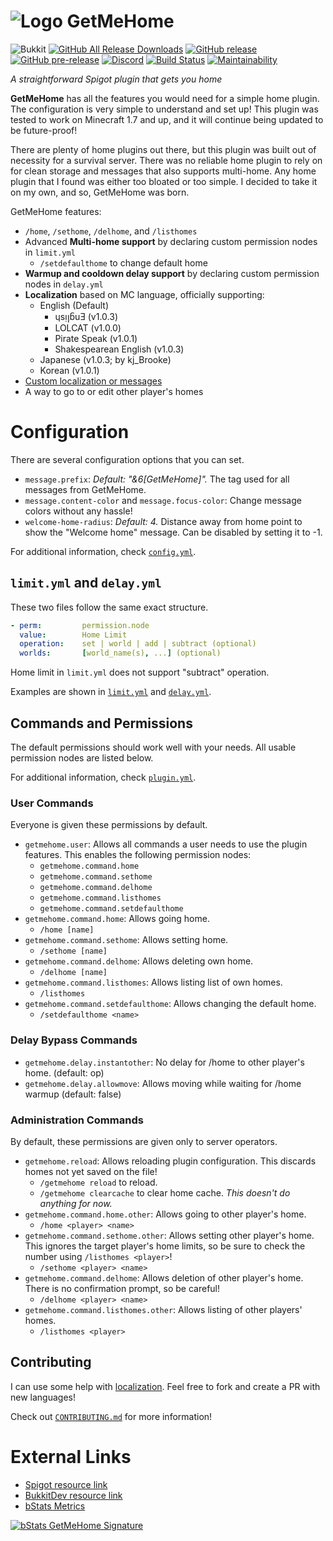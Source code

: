 # ![Logo](https://www.spigotmc.org/data/resource_icons/66/66257.jpg) GetMeHome
![Bukkit](https://img.shields.io/badge/bukkit-1.7%20--%201.14-brightgreen.svg)
[![GitHub All Release Downloads](https://img.shields.io/github/downloads/SimonOrJ/GetMeHome/total.svg?label=github%20downloads)](https://github.com/SimonOrJ/GetMeHome/releases)
[![GitHub release](https://img.shields.io/github/release/SimonOrJ/GetMeHome.svg)](https://github.com/SimonOrJ/GetMeHome/releases/latest)
[![GitHub pre-release](https://img.shields.io/github/release-pre/SimonOrJ/GetMeHome.svg?label=pre-release)](https://github.com/SimonOrJ/GetMeHome/releases)
[![Discord](https://img.shields.io/discord/575193581363527690.svg?color=7289DA&logo=discord&logoColor=fff)](https://discord.gg/w2QsH9G)
[![Build Status](https://travis-ci.org/SimonOrJ/GetMeHome.svg?branch=master)](https://travis-ci.org/SimonOrJ/GetMeHome)
[![Maintainability](https://api.codeclimate.com/v1/badges/e45a154be37e3eac2375/maintainability)](https://codeclimate.com/github/SimonOrJ/GetMeHome/maintainability)

*A straightforward Spigot plugin that gets you home*

**GetMeHome** has all the features you would need for a simple home plugin.
The configuration is very simple to understand and set up!  This plugin was
tested to work on Minecraft 1.7 and up, and it will continue being updated to
be future-proof!

There are plenty of home plugins out there, but this plugin was built out of
necessity for a survival server. There was no reliable home plugin to rely on
for clean storage and messages that also supports multi-home. Any home plugin
that I found was either too bloated or too simple. I decided to take it on my
own, and so, GetMeHome was born.

GetMeHome features:

* `/home`, `/sethome`, `/delhome`, and `/listhomes`
* Advanced **Multi-home support** by declaring custom permission nodes in
  `limit.yml`
  * `/setdefaulthome` to change default home
* **Warmup and cooldown delay support** by declaring custom permission nodes in
  `delay.yml`
* **Localization** based on MC language, officially supporting:
  * English (Default)
    * ɥsᴉꞁᵷuƎ (v1.0.3)
    * LOLCAT (v1.0.0)
    * Pirate Speak (v1.0.1)
    * Shakespearean English (v1.0.3)
  * Japanese (v1.0.3; by kj_Brooke)
  * Korean (v1.0.1)
* [Custom localization or messages](https://github.com/SimonOrJ/GetMeHome/wiki/Custom-Messages)
* A way to go to or edit other player's homes

# Configuration

There are several configuration options that you can set.

* `message.prefix`: *Default: "&6[GetMeHome]".* The tag used for all messages
  from GetMeHome.
* `message.content-color` and `message.focus-color`: Change message colors
  without any hassle!
* `welcome-home-radius`: *Default: 4.* Distance away from home point to show
  the "Welcome home" message. Can be disabled by setting it to -1.

For additional information, check [`config.yml`](src/main/resources/config.yml).

## `limit.yml` and `delay.yml`

These two files follow the same exact structure.

```yaml
- perm:         permission.node
  value:        Home Limit
  operation:    set | world | add | subtract (optional)
  worlds:       [world_name(s), ...] (optional)
```

Home limit in `limit.yml` does not support "subtract" operation.

Examples are shown in [`limit.yml`](src/main/resources/limit.yml) and
[`delay.yml`](src/main/resources/delay.yml).

## Commands and Permissions

The default permissions should work well with your needs. All usable permission
nodes are listed below.

For additional information, check [`plugin.yml`](src/main/resources/plugin.yml).

### User Commands

Everyone is given these permissions by default.

* `getmehome.user`: Allows all commands a user needs to
  use the plugin features.  This enables the following permission nodes:
  * `getmehome.command.home`
  * `getmehome.command.sethome`
  * `getmehome.command.delhome`
  * `getmehome.command.listhomes`
  * `getmehome.command.setdefaulthome`
* `getmehome.command.home`: Allows going home.
  * `/home [name]`
* `getmehome.command.sethome`: Allows setting home.
  * `/sethome [name]`
* `getmehome.command.delhome`: Allows deleting own home.
  * `/delhome [name]`
* `getmehome.command.listhomes`: Allows listing list of own homes.
  * `/listhomes`
* `getmehome.command.setdefaulthome`: Allows changing the default home.
  * `/setdefaulthome <name>`

### Delay Bypass Commands

* `getmehome.delay.instantother`: No delay for /home to other player's home.
  (default: op)
* `getmehome.delay.allowmove`: Allows moving while waiting for /home warmup
  (default: false)

### Administration Commands

By default, these permissions are given only to server operators.

* `getmehome.reload`: Allows reloading plugin configuration. This discards
  homes not yet saved on the file!
  * `/getmehome reload` to reload.
  * `/getmehome clearcache` to clear home cache. *This doesn't do anything for
    now.*
* `getmehome.command.home.other`: Allows going to other player's home.
  * `/home <player> <name>`
* `getmehome.command.sethome.other`: Allows setting other player's home. This
  ignores the target player's home limits, so be sure to check the number
  using `/listhomes <player>`!
  * `/sethome <player> <name>`
* `getmehome.command.delhome`: Allows deletion of other player's home. There is
  no confirmation prompt, so be careful!
  * `/delhome <player> <name>`
* `getmehome.command.listhomes.other`: Allows listing of other players' homes.
  * `/listhomes <player>`

## Contributing

I can use some help with [localization](src/main/resources/i18n). Feel free to fork and create a PR with
new languages!

Check out [`CONTRIBUTING.md`](CONTRIBUTING.md) for more information!

# External Links

* [Spigot resource link](https://www.spigotmc.org/resources/getmehome.66257/)
* [BukkitDev resource link](https://dev.bukkit.org/projects/getmehome)
* [bStats Metrics](https://bstats.org/plugin/bukkit/GetMeHome/)

[![bStats GetMeHome Signature](https://bstats.org/signatures/bukkit/GetMeHome.svg)](https://bstats.org/plugin/bukkit/GetMeHome/)
